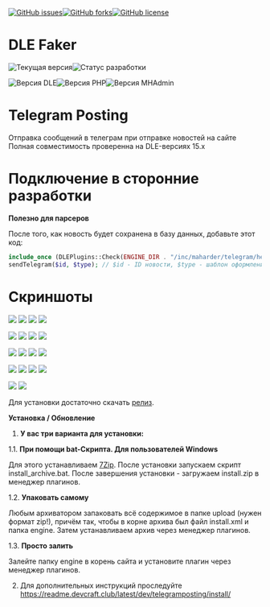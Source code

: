 [![GitHub issues](https://img.shields.io/github/issues/DevCraftClub/dle_faker.svg?style=flat-square)](https://github.com/DevCraftClub/telegramposting/issues)[![GitHub forks](https://img.shields.io/github/forks/DevCraftClub/telegramposting.svg?style=flat-square)](https://github.com/DevCraftClub/telegramposting/network)[![GitHub license](https://img.shields.io/github/license/DevCraftClub/telegramposting.svg?style=flat-square)](https://github.com/DevCraftClub/telegramposting/blob/master/LICENSE)
# DLE Faker

![Текущая версия](https://img.shields.io/github/manifest-json/v/DevCraftClub/telegramposting/master?style=for-the-badge&label=%D0%92%D0%B5%D1%80%D1%81%D0%B8%D1%8F)![Статус разработки](https://img.shields.io/badge/dynamic/json?url=https%3A%2F%2Fraw.githubusercontent.com%2FDevCraftClub%2Ftelegramposting%2Frefs%2Fheads%2Fmaster%2Fmanifest.json&query=%24.status&style=for-the-badge&label=%D0%A1%D1%82%D0%B0%D1%82%D1%83%D1%81&color=orange)

![Версия DLE](https://img.shields.io/badge/dynamic/json?url=https%3A%2F%2Fraw.githubusercontent.com%2FDevCraftClub%2Ftelegramposting%2Frefs%2Fheads%2Fmaster%2Fmanifest.json&query=%24.dle&style=for-the-badge&label=DLE)![Версия PHP](https://img.shields.io/badge/dynamic/json?url=https%3A%2F%2Fraw.githubusercontent.com%2FDevCraftClub%2Ftelegramposting%2Frefs%2Fheads%2Fmaster%2Fmanifest.json&query=%24.php&style=for-the-badge&logo=php&logoColor=777BB4&label=PHP&color=777BB4)![Версия MHAdmin](https://img.shields.io/badge/dynamic/json?url=https%3A%2F%2Fraw.githubusercontent.com%2FDevCraftClub%2Ftelegramposting%2Frefs%2Fheads%2Fmaster%2Fmanifest.json&query=%24.mhadmin&style=for-the-badge&label=MH-ADMIN&color=red)

# Telegram Posting
Отправка сообщений в телеграм при отправке новостей на сайте
Полная совместимость проверенна на DLE-версиях 15.х

# Подключение в сторонние разработки
**Полезно для парсеров**

После того, как новость будет сохранена в базу данных, добавьте этот код:

```PHP
include_once (DLEPlugins::Check(ENGINE_DIR . "/inc/maharder/telegram/helpers/sender.php"));
sendTelegram($id, $type); // $id - ID новости, $type - шаблон оформления (addnews, editnews, cron_addnews, cron_editnews)
```


# Скриншоты

[![](http://i120.fastpic.org/big/2022/0606/cd/73509c64d18e61bdce14edf2f8b762cd.jpg)](http://i120.fastpic.org/big/2022/0606/97/_fc27cfc646a4ef53a6b3321bc27d2a97.png)  [![](http://i120.fastpic.org/big/2022/0606/b6/ff8d3d63c1ffe359a0c71dbd249bb2b6.jpg)](http://i120.fastpic.org/big/2022/0606/ce/_4d4075b71ee11b4b8bb90711fe6639ce.png)  [![](http://i120.fastpic.org/big/2022/0606/43/dbcb0fa1f9219b39b6d5f43472d3a543.jpg)](http://i120.fastpic.org/big/2022/0606/d4/_d32064f40baad76a47f675f91b7606d4.png)  [![](http://i120.fastpic.org/big/2022/0606/14/b113800f03e62a2028c24579eb346414.jpg)](http://i120.fastpic.org/big/2022/0606/7d/6283672176e66a0ef6d837c30ad2877d.png)

[![](http://i120.fastpic.org/big/2022/0606/11/7c5be59f6ba20d0df9757fde8aabb411.jpg)](http://i120.fastpic.org/big/2022/0606/f5/ad3c4b097b1e45312c94ac42cebff3f5.png)  [![](http://i120.fastpic.org/big/2022/0606/30/01eb3cade0d1a1a76c3b8bf76afe7030.jpg)](http://i120.fastpic.org/big/2022/0606/2d/0223f92d7b188d741b7d4fc6288c072d.png)  [![](http://i120.fastpic.org/big/2022/0606/f2/7badf1f9be7c7d3da0c72d6fcec636f2.jpg)](http://i120.fastpic.org/big/2022/0606/45/0645b5922523293607c26eabdda37845.png)  [![](http://i120.fastpic.org/big/2022/0606/95/df656f55fba1e7cca9415a25f1c0d195.jpg)](http://i120.fastpic.org/big/2022/0606/a3/456d0e6be3590a0f996ff932024b7aa3.png)

[![](http://i120.fastpic.org/big/2022/0606/73/fe270a3355604bbf17677a9002493173.jpg)](http://i120.fastpic.org/big/2022/0606/a6/330009eb48876f27a45837c3d91ecda6.png)  [![](http://i120.fastpic.org/big/2022/0607/20/0f93b1d7b7c8c609b3897ff6b016ea20.jpg)](http://i120.fastpic.org/big/2022/0607/fe/5919c1a614383a6aadf47df21efb83fe.png)  [![](http://i120.fastpic.org/big/2022/0607/62/88270468cb151be063ad5cba97630d62.jpg)](http://i120.fastpic.org/big/2022/0607/f7/6e6900dc2d4213967c1c161463b1a2f7.png)  [![](http://i120.fastpic.org/big/2022/0607/1e/8b9be57421732ceae87a0f5eb8638a1e.jpg)](http://i120.fastpic.org/big/2022/0607/79/747321a9bee7a6459a2f91585665e379.png) 

 [![](http://i120.fastpic.org/big/2022/0607/6b/1d8d2b9d92e80a5c809d4e477169016b.jpg)](http://i120.fastpic.org/big/2022/0607/ee/2195d85f43d09e4f3b0088874c31a6ee.png) [![](http://i120.fastpic.org/big/2022/0607/47/385545757ab1315ebcd2c98120793947.jpg)](http://i120.fastpic.org/big/2022/0607/cb/eff26371704200543fc23fe50276b6cb.png)  [![](http://i120.fastpic.org/big/2022/0607/51/6ab22ec3b9389dc67f0201aeb5219c51.jpg)](http://i120.fastpic.org/big/2022/0607/c6/_2af59418b887d159ef97e96975bbb2c6.png)  [![](http://i120.fastpic.org/big/2022/0607/31/90d494bfad646c557eb9861b1abfb731.jpg)](http://i120.fastpic.org/big/2022/0607/3e/e8bea90a9fe2380b841c0e5265113b3e.png)  
 
 [![](http://i120.fastpic.org/big/2022/0607/de/75999f7b30af991d4bc0c8705b80ccde.jpg)](http://i120.fastpic.org/big/2022/0607/64/885c8f5d5b32ead2503871e8af19f364.png)  [![](http://i120.fastpic.org/big/2022/0607/c4/e011936663bd60d5dd2a350a9dfa40c4.jpg)](http://i120.fastpic.org/big/2022/0607/e8/36469586747076106ed5533f5f7d2de8.png)



Для установки достаточно скачать [релиз](https://github.com/Gokujo/telegramposting/releases).

**Установка / Обновление**

1. **У вас три варианта для установки:**

1.1. **При помощи bat-Скрипта. Для пользователей Windows**

Для этого устанавливаем [7Zip](https://www.7-zip.org/download.html).
После установки запускаем скрипт install_archive.bat.
После завершения установки - загружаем install.zip в менеджер плагинов.

1.2. **Упаковать самому**

Любым архиватором запаковать всё содержимое в папке upload (нужен формат zip!), причём так, чтобы в корне архива был файл install.xml и папка engine.
Затем устанавливаем архив через менеджер плагинов.

1.3. **Просто залить**

Залейте папку engine в корень сайта и установите плагин через менеджер плагинов.


2. Для дополнительных инструкций проследуйте https://readme.devcraft.club/latest/dev/telegramposting/install/
